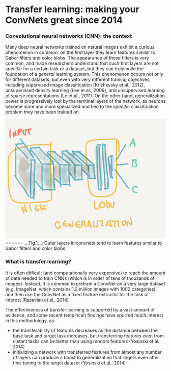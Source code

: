 # Transfer learning: making your ConvNets great since 2014

### Convolutional neural networks (CNN): the context
Many deep neural networks trained on natural images exhibit a curious phenomenon in common: on the first layer they learn features similar to Gabor filters and color blobs. The appearance of these filters is very common, and made researchers understand that such first layers are not _specific_ for a certain task or a dataset, but they can truly build the foundation of a _general_ learning system.
This phenomenon occurs not only for different datasets, but even with very different training objectives, including supervised image classification (Krizhevsky et al., 2012), unsupervised density learning (Lee et al., 2009), and unsupervised learning of sparse  representations (Le et al., 2011).
On the other hand, generalization power is progressively lost by the terminal layers of the network, as neurons become more and more specialized and tied to the _specific_ classification problem they have been trained on.

<img src="transfer_learning/image_1.png" alt="Image not found" width="600"/>
======
__Fig.1__: Outer layers in convnets tend to learn features similar to Gabor filters and color blobs

### What is transfer learning?
It is often difficult (and computationally very expensive) to reach the amount of data needed to train CNNs (which is in order of tens of thousands of images). Instead, it is common to pretrain a ConvNet on a very large dataset (e.g. ImageNet, which contains 1.2 million images with 1000 categories), and then use the ConvNet as a fixed feature extractor for the task of interest (Razavian et al., 2014)

The effectiveness of transfer learning is supported by a vast amount of evidence, and some recent (empirical) findings have spurred much interest in this methodology, as:
- the transferability of features decreases as the distance between the base task and target task increases, but transferring features even from distant tasks can be better than using random features (Yosinski et al., 2014)
- initializing a network with transferred features from almost any number of layers can produce a boost to generalization that lingers even after fine-tuning to the target dataset (Yosinski et al., 2014)
